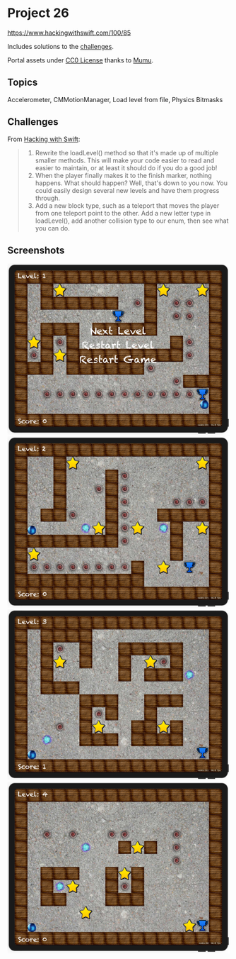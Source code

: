 # Project 26

https://www.hackingwithswift.com/100/85

Includes solutions to the [challenges](https://www.hackingwithswift.com/read/26/5/wrap-up).

Portal assets under [CC0 License](https://creativecommons.org/publicdomain/zero/1.0/legalcode) thanks to [Mumu](https://opengameart.org/content/shiny-orbs-64x64).

## Topics

Accelerometer, CMMotionManager, Load level from file, Physics Bitmasks

## Challenges

From [Hacking with Swift](https://www.hackingwithswift.com/read/26/5/wrap-up):
>1. Rewrite the loadLevel() method so that it's made up of multiple smaller methods. This will make your code easier to read and easier to maintain, or at least it should do if you do a good job!
>2. When the player finally makes it to the finish marker, nothing happens. What should happen? Well, that's down to you now. You could easily design several new levels and have them progress through.
>3. Add a new block type, such as a teleport that moves the player from one teleport point to the other. Add a new letter type in loadLevel(), add another collision type to our enum, then see what you can do.

## Screenshots

![screenshot1](screenshots/screen01.png)
![screenshot2](screenshots/screen02.png)
![screenshot3](screenshots/screen03.png)
![screenshot4](screenshots/screen04.png)
